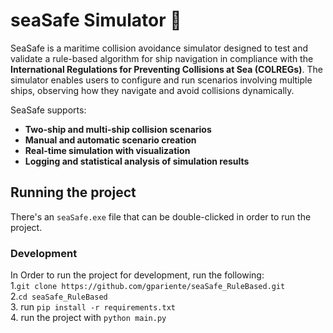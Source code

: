 # seaSafe Simulator 🚢

SeaSafe is a maritime collision avoidance simulator designed to test and validate a rule-based algorithm for ship navigation in compliance with the **International Regulations for Preventing Collisions at Sea (COLREGs)**.
The simulator enables users to configure and run scenarios involving multiple ships, observing how they navigate and avoid collisions dynamically. 

SeaSafe supports:
- **Two-ship and multi-ship collision scenarios**
- **Manual and automatic scenario creation**
- **Real-time simulation with visualization**
- **Logging and statistical analysis of simulation results**

## Running the project

There's an `seaSafe.exe` file that can be double-clicked in order to run the project.

### Development

In Order to run the project for development, run the following:  
1.`git clone https://github.com/gpariente/seaSafe_RuleBased.git`  
2.`cd seaSafe_RuleBased`  
3. run `pip install -r requirements.txt`  
4. run the project with `python main.py`

